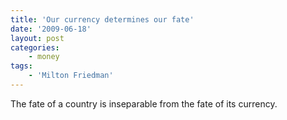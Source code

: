 ```yaml
---
title: 'Our currency determines our fate'
date: '2009-06-18'
layout: post
categories:
    - money
tags:
    - 'Milton Friedman'
---
```


The fate of a country is inseparable from the fate of its currency.
